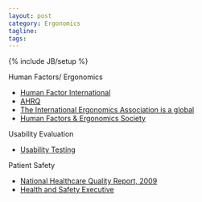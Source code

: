 ```yaml
---
layout: post
category: Ergonomics
tagline: 
tags: 
---
```

{% include JB/setup %}

Human Factors/ Ergonomics

* [Human Factor International](https://www.humanfactors.com/)
* [AHRQ](https://www.ahrq.gov/)
* [The International Ergonomics Association is a global](https://iea.cc/)
* [Human Factors & Ergonomics Society](https://www.hfes.org/Publications/ProductDetail/ProductID/8)


Usability Evaluation

* [Usability Testing](https://digital.ahrq.gov/health-it-tools-and-resources/evaluation-resources/workflow-assessment-health-it-toolkit/all-workflow-tools/usability-evaluation)


Patient Safety

* [National Healthcare Quality Report, 2009](https://archive.ahrq.gov/research/findings/nhqrdr/nhqr09/Chap3.html)
* [Health and Safety Executive](https://www.hse.gov.uk/humanfactors/toolkit.htm)



